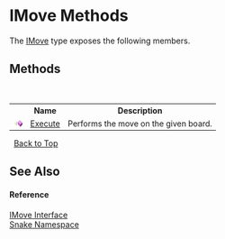 # IMove Methods
 

The <a href="T_Snake_IMove">IMove</a> type exposes the following members.


## Methods
&nbsp;<table><tr><th></th><th>Name</th><th>Description</th></tr><tr><td>![Public method](media/pubmethod.gif "Public method")</td><td><a href="M_Snake_IMove_Execute">Execute</a></td><td>
Performs the move on the given board.</td></tr></table>&nbsp;
<a href="#imove-methods">Back to Top</a>

## See Also


#### Reference
<a href="T_Snake_IMove">IMove Interface</a><br /><a href="N_Snake">Snake Namespace</a><br />